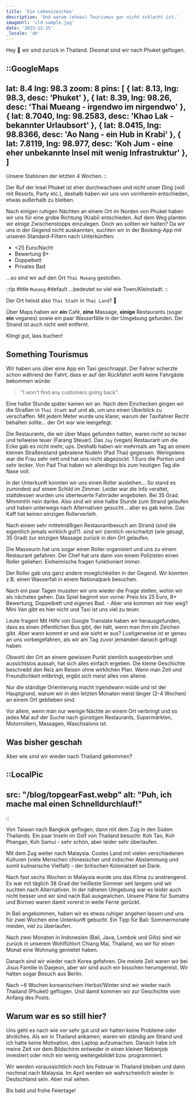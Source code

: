 ```yaml
---
title: 'Ein Lebenszeichen'
description: 'Und warum (etwas) Tourismus gar nicht schlecht ist.'
imageUrl: 'cld-sample.jpg'
date: '2023-12-25'
_locale: 'de'
---
```


Hey 👋 wir sind zurück in Thailand. Diesmal sind wir nach Phuket geflogen.

::GoogleMaps
---
lat: 8.4
lng: 98.3
zoom: 8
pins: [
  { lat: 8.13, lng: 98.3, desc: 'Phuket' },
  { lat: 8.39, lng: 98.26, desc: 'Thai Mueang - irgendwo im nirgendwo' },
  { lat: 8.7040, lng: 98.2583, desc: 'Khao Lak - bekannter Urlaubsort' },
  { lat: 8.0415, lng: 98.8366, desc: 'Ao Nang - ein Hub in Krabi' },
  { lat: 7.8119, lng: 98.977, desc: 'Koh Jum - eine eher unbekannte Insel mit wenig Infrastruktur' },
  ]
---
Unsere Stationen der letzten 4 Wochen.
::

Der Ruf der Insel Phuket ist eher durchwachsen und nicht unser Ding
(voll mit Resorts, Party etc.), deshalb haben wir uns von vornherein entschieden,
etwas außerhalb zu bleiben.

<!-- img von strand mit flugzeug -->

Nach einigen ruhigen Nächten an einem Ort im Norden von Phuket haben wir uns für
eine grobe Richtung (Krabi) entschieden. Auf dem Weg planten wir einige
Zwischenstopps einzulegen. Doch wo sollten wir halten?
Da wir uns in der Gegend nicht auskannten, suchten wir in der Booking-App mit
unseren Standard-Filtern nach Unterkünften:

- <25 Euro/Nacht
- Bewertung 8+
- Doppelbett
- Privates Bad

...so sind wir auf den Ort `Thai Mueang` gestoßen.

::tip
#title
`Mueang`
#default
...bedeutet so viel wie Town/Kleinstadt.
::

Der Ort heisst also `Thai Stadt` in `Thai Land`? 🤭

Über Maps haben wir **ein** Café, **eine** Massage, **einige** Restaurants
(sogar **ein** veganes) sowie ein paar Wasserfälle in der Umgebung gefunden.
Der Strand ist auch nicht weit entfernt.

Klingt gut, lass buchen!

## Something Tourismus
Wir haben uns über eine App ein Taxi geschnappt.
Der Fahrer scherzte schon während der Fahrt, dass er auf der Rückfahrt wohl
keine Fahrgäste bekommen würde:
> "I won't find any customers going back".

<!-- Das klingt nach dem Gegenteil von Phuket. Gut? -->

Eine halbe Stunde später kamen wir an. Nach dem Einchecken gingen wir
die Straßen in `Thai Stadt` auf und ab, um uns einen Überblick zu verschaffen.
Mit jedem Meter wurde uns klarer, warum der Taxifahrer Recht behalten sollte...
der Ort war wie leergefegt.

Die Restaurants, die wir über Maps gefunden hatten, waren nicht so lecker und
teilweise teuer (Farang Steuer). Das `Jay` (vegan) Restaurant um die Ecke gab es
nicht mehr, ups. Deshalb haben wir mehrmals am Tag an einem kleinen Straßenstand
gebratene Nudeln (Pad Thai) gegessen. Wenigstens war die Frau sehr nett und hat
uns nicht abgezockt. 1 Euro die Portion und sehr lecker. Von Pad Thai haben wir
allerdings bis zum heutigen Tag die Nase voll.

In der Unterkunft konnten wir uns einen Roller ausleihen... So stand es zumindest
auf einem Schild im Zimmer. Leider war die Info veraltet, stattdessen wurden uns
überteuerte Fahrräder angeboten. Bei 35 Grad. Mmmmhh nein danke.
Also sind wir eine halbe Stunde zum Strand gelaufen und haben unterwegs nach
Alternativen gesucht... aber es gab keine. Das Kaff hat keinen einzigen Rollerverleih.

Nach einem sehr mittelmäßigen Restaurantbesuch am Strand (sind die eigentlich jemals wirklich gut?).
sind wir ziemlich verschwitzt (wie gesagt, 35 Grad) zur einzigen Massage zurück
in den Ort gelaufen.
<!-- 6o minutes later to blessed to be stressed -->
Die Masseurin hat uns sogar einen Roller organisiert und uns zu einem Restaurant gefahren.
Der Chef hat uns dann von einem Polizisten einen Roller geliehen. Einheimische
fragen funktioniert immer.

Der Roller gab uns ganz andere moeglichkeiten in der Gegend.
Wir konnten z.B. einen Wasserfall in einem Nationalpark besuchen.
<!-- Wasserfall image -->

Nach ein paar Tagen mussten wir uns wieder die Frage stellen, wohin wir als
nächstes gehen. Das Spiel beginnt von vorne: Preis bis 25 Euro, 8+ Bewertung,
Doppelbett und eigenes Bad. - Aber wie kommen wir hier weg?
Mini Van gibt es hier nicht und Taxi ist uns viel zu teuer.

Leute fragen! Mit Hilfe von Google Translate haben wir herausgefunden, dass es
einen öffentlichen Bus gibt, der hält, wenn man ihm ein Zeichen gibt.
Aber wann kommt er und wie sieht er aus? Lustigerweise ist er genau an uns
vorbeigefahren, als wir am Tag zuvor jemanden danach gefragt haben.

Obwohl der Ort an einem gewissen Punkt ziemlich ausgestorben und aussichtslos
aussah, hat sich alles einfach ergeben. Die kleine Geschichte beschreibt den
Reiz am Reisen ohne wirklichen Plan. Wenn man Zeit und Freundlichkeit mitbringt,
ergibt sich meist alles von alleine.

Nur die ständige Orientierung macht irgendwann müde und ist der Hauptgrund,
warum wir in den letzten Monaten meist länger (2-4 Wochen) an einem Ort geblieben sind.

Vor allem, wenn man nur wenige Nächte an einem Ort verbringt und so jedes Mal
auf der Suche nach günstigen Restaurants, Supermärkten, Motorrollern, Massagen,
Waschsalons ist.

## Was bisher geschah
Aber wie sind wir wieder nach Thailand gekommen?

::LocalPic
---
src: "/blog/topgearFast.webp"
alt: "Puh, ich mache mal einen Schnelldurchlauf!"
---
::

Von Taiwan nach Bangkok geflogen, dann mit dem Zug in den Süden Thailands.
Ein paar Inseln im Golf von Thailand besucht: Koh Tao, Koh Phangan,
Koh Samui - sehr schön, aber leider sehr überlaufen.

Mit dem Zug weiter nach Malaysia. Cooles Land mit vielen verschiedenen Kulturen
(viele Menschen chinesischer und indischer Abstammung und somit
kulinarische Vielfalt) - der britischen Kolonialzeit sei Dank.

Nach fast sechs Wochen in Malaysia wurde uns das Klima zu anstrengend.
Es war mit täglich 38 Grad der heißeste Sommer seit langem und wir suchten nach Alternativen.
In der näheren Umgebung war es leider auch nicht besser und wir sind nach Bali ausgewichen.
Unsere Pläne für Sumatra und Borneo waren damit vorerst in weite Ferne gerückt.

In Bali angekommen, haben wir es etwas ruhiger angehen lassen und uns für zwei
Wochen eine Unterkunft gebucht. Ein Tipp für Bali: Sommermonate meiden, viel zu überlaufen.

Nach zwei Monaten in Indonesien (Bali, Java, Lombok und Gilis) sind wir zurück
in unserem Wohlfühlort Chiang Mai, Thailand, wo wir für einen Monat eine Wohnung
gemietet haben.

Danach sind wir wieder nach Korea gefahren. Die meiste Zeit waren wir bei Jisus
Familie in Daejeon, aber wir sind auch ein bisschen herumgereist.
Wir hatten sogar Besuch aus Berlin.

Nach ~6 Wochen koreanischem Herbst/Winter sind wir wieder nach Thailand (Phuket)
geflogen. Und damit kommen wir zur Geschichte vom Anfang des Posts.

<!-- Back to the future and speedy gonzales or flashes ⚡️⚡️⚡️ -->

## Warum war es so still hier?
Uns geht es nach wie vor sehr gut und wir hatten keine Probleme oder ähnliches.
Als wir in Thailand ankamen, waren wir ständig am Strand und ich hatte keine
Motivation, den Laptop aufzumachen. Danach habe ich meine Zeit vor dem Bildschirm
entweder in einen kleinen Nebenjob investiert oder mich ein wenig weitergebildet
bzw. programmiert.

Wir werden voraussichtlich noch bis Februar in Thailand bleiben und dann nochmal
nach Malaysia. Im April werden wir wahrscheinlich wieder in Deutschland sein.
Aber mal sehen.

Bis bald und frohe Feiertage!
